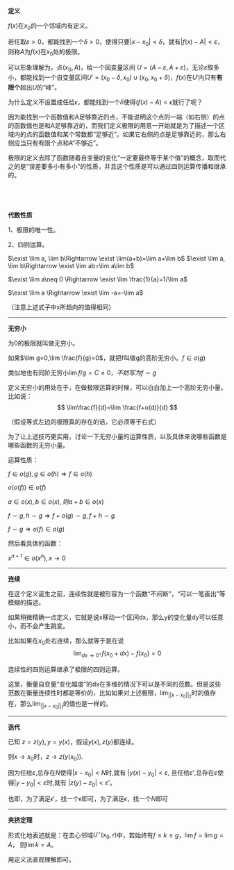 **定义**

$f(x)$在$x_0$的一个邻域内有定义。

若任取$\varepsilon>0$，都能找到一个$\delta>0$，使得只要$|x-x_0|<\delta$，就有$|f(x)-A|<\varepsilon$，则称$A$为$f(x)$在$x_0$处的极限。
​

可以形象理解为，点$(x_0,A)$，给一个因变量区间
$U=(A-\varepsilon,A+\varepsilon)$，无论$\varepsilon$取多小，都能找到一个自变量区间$U'=(x_0-\delta,x_0)\cup (x_0,x_0+\delta)$，$f(x)$在$U'$内只有**有限个**超出$U$的“峰”。


为什么定义不设置成任给$\epsilon$，都能找到一个$\delta$使得$(f(x)-A)<\epsilon$就行了呢？

因为能找到一个函数值和A足够靠近的点，不能说明这个点的一端（如右侧）的点的函数值也是和A足够靠近的，而我们定义极限的用意一开始就是为了描述一个区域内的点的函数值和某个常数都“足够近”。如果它右侧的点是足够靠近的，那么右侧应当只有有限个点和A“不够近”。


极限的定义去除了函数随着自变量的变化“一定要最终等于某个值”的概念，取而代之的是“误差要多小有多小”的性质，并且这个性质是可以通过四则运算传播和继承的。

​
---

**代数性质**


1、极限的唯一性。

2、四则运算。




$\exist \lim a, \lim b\Rightarrow \exist \lim(a+b)=\lim a+\lim b$ 
$\exist \lim a, \lim b\Rightarrow \exist \lim ab=\lim a\lim b$ 

$\exist \lim a\neq 0 \Rightarrow \exist \lim \frac{1}{a}=1/\lim a$ 

$\exist \lim a \Rightarrow \exist \lim -a=-\lim a$ 

（注意上述式子中x所趋向的值得相同）



---

**无穷小**

为0的极限就叫做无穷小。

如果$\lim g=0,\lim \frac{f}{g}=0$，就把f叫做g的高阶无穷小。$f\in o(g)$

类似地也有同阶无穷小$\lim f/g=C\neq 0，不妨写为f\sim g$


定义无穷小的用处在于，在做极限运算的时候，可以白白加上一个高阶无穷小量。比如说：
$$
\lim\frac{f}{d}=\lim \frac{f+o(d)}{d}
$$

（假设等式左边的极限真的存在的话，它必须等于右式）

为了让上述技巧更实用，讨论一下无穷小量的运算性质，以及具体来说哪些函数是哪些函数的无穷小量。

运算性质：

$f\in o(g),g\in o(h)\Rightarrow f\in o(h)$

$o(o(f))\in o(f)$

$a\in o(x),b\in o(x),则a+b\in o(x)$

$f\sim g,h\sim g\Rightarrow f+o(g)\sim g,f+h\sim g$


$f\sim g\Rightarrow o(f)\in o(g)$

然后看具体的函数：

$x^{n+1}\in o(x^n),x\rightarrow 0$



---



**连续**

在这个定义诞生之前，连续性就是被形容为一个函数“不间断”，“可以一笔画出”等模糊的描述。

如果稍微精确一点定义，它就是说x移动一个区间dx，那么y的变化量dy可以任意小，而不会产生跳变。

比如如果在$x_0$处右连续，那么就等于是在说
$$
\lim_{dx\rightarrow 0^+}f(x_0+dx)-f(x_0)=0
$$

连续性的四则运算继承了极限的四则运算。

这里，衡量自变量“变化幅度”的dx在多维的情况下可以是不同的范数。但是这些范数在衡量连续性时都是等价的，比如如果对上述极限，$\lim_{||x-x_0||_2}$时的值存在，那么$\lim_{||x-x_0||_1}$的值也是一样的。



---


**迭代**

已知 $z=z(y),y=y(x)$，假设$y(x),z(y)$都连续。

则$x\rightarrow x_0$时，$z\rightarrow z(y(x_0))$.

因为任给$\varepsilon$,总存在$N$使得$|x-x_0|< N$时,就有
$|y(x)-y_0|<\varepsilon$,
且任给$\varepsilon'$,总存在$\varepsilon$使得$|y-y_0|< \varepsilon$时,就有
$|z(y)-z_0|<\varepsilon'$。

也即，为了满足$\epsilon'$，找一个$\epsilon$即可，为了满足$\epsilon$，找一个$N$即可

---

**夹挤定理**


形式化地表述就是：在去心邻域$U^{\circ}(x_0,r)$中，若始终有$f\leq k\leq g，\lim f=\lim g=A$，
则$\lim k=A$。

用定义法直观理解即可。

